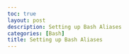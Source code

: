 ```yaml
---
toc: true
layout: post
description: Setting up Bash Aliases
categories: [Bash]
title: Setting up Bash Aliases
---
```

